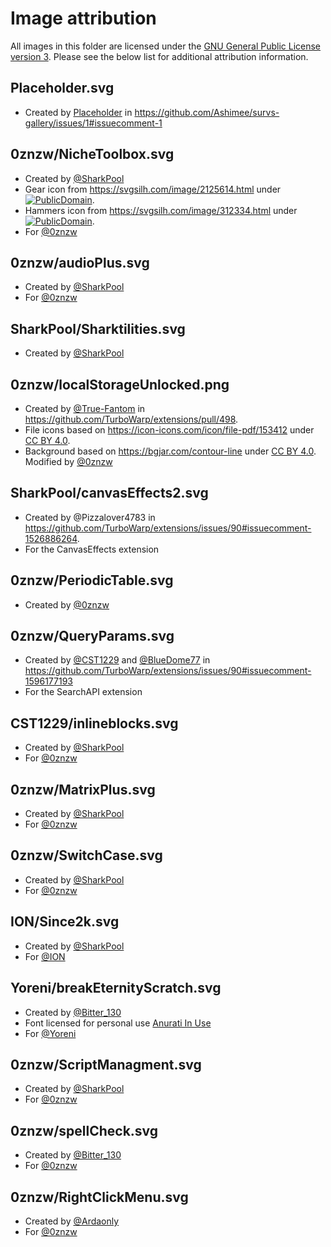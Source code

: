 # Image attribution

All images in this folder are licensed under the [GNU General Public License version 3](../licenses/GPL-3.0.txt). Please see the below list for additional attribution information.
## Placeholder.svg
 - Created by [Placeholder](#) in https://github.com/Ashimee/survs-gallery/issues/1#issuecomment-1

## 0znzw/NicheToolbox.svg
 - Created by [@SharkPool](https://www.youtube.com/c/SharkPoolthe1)
 - Gear icon from https://svgsilh.com/image/2125614.html under [![PublicDomain](https://licensebuttons.net/p/zero/1.0/80x15.png)](https://creativecommons.org/publicdomain/zero/1.0/).
 - Hammers icon from https://svgsilh.com/image/312334.html under [![PublicDomain](https://licensebuttons.net/p/zero/1.0/80x15.png)](https://creativecommons.org/publicdomain/zero/1.0/).
 - For [@0znzw](https://scratch.mit.edu/users/0znzw)

## 0znzw/audioPlus.svg
 - Created by [@SharkPool](https://www.youtube.com/c/SharkPoolthe1)
 - For [@0znzw](https://scratch.mit.edu/users/0znzw)

## SharkPool/Sharktilities.svg
 - Created by [@SharkPool](https://www.youtube.com/c/SharkPoolthe1)

## 0znzw/localStorageUnlocked.png
 - Created by [@True-Fantom](https://scratch.mit.edu/users/TrueFantom/) in https://github.com/TurboWarp/extensions/pull/498.
 - File icons based on https://icon-icons.com/icon/file-pdf/153412 under [CC BY 4.0](https://creativecommons.org/licenses/by/4.0/).
 - Background based on https://bgjar.com/contour-line under [CC BY 4.0](https://creativecommons.org/licenses/by/4.0/).
 Modified by [@0znzw](https://scratch.mit.edu/users/0znzw)

## SharkPool/canvasEffects2.svg
 - Created by @Pizzalover4783 in https://github.com/TurboWarp/extensions/issues/90#issuecomment-1526886264.
 - For the CanvasEffects extension

## 0znzw/PeriodicTable.svg
 - Created by [@0znzw](https://scratch.mit.edu/users/0znzw)

## 0znzw/QueryParams.svg
 - Created by [@CST1229](https://github.com/CST1229) and [@BlueDome77](https://github.com/BlueDome77) in https://github.com/TurboWarp/extensions/issues/90#issuecomment-1596177193
 - For the SearchAPI extension

## CST1229/inlineblocks.svg
 - Created by [@SharkPool](https://www.youtube.com/c/SharkPoolthe1)
 - For [@0znzw](https://scratch.mit.edu/users/0znzw)

## 0znzw/MatrixPlus.svg
 - Created by [@SharkPool](https://www.youtube.com/c/SharkPoolthe1)
 - For [@0znzw](https://scratch.mit.edu/users/0znzw)

## 0znzw/SwitchCase.svg
 - Created by [@SharkPool](https://www.youtube.com/c/SharkPoolthe1)
 - For [@0znzw](https://scratch.mit.edu/users/0znzw)

## ION/Since2k.svg
 - Created by [@SharkPool](https://www.youtube.com/c/SharkPoolthe1)
 - For [@ION](https://scratch.mit.edu/users/ionslayer)

## Yoreni/breakEternityScratch.svg
 - Created by [@Bitter_130](https://linktr.ee/Bitter_130)
 - Font licensed for personal use [Anurati In Use](https://www.emmeranrichard.fr/foundry/anurati-pro)
 - For [@Yoreni](https://github.com/Yoreni)

## 0znzw/ScriptManagment.svg
 - Created by [@SharkPool](https://www.youtube.com/c/SharkPoolthe1)
 - For [@0znzw](https://scratch.mit.edu/users/0znzw)

## 0znzw/spellCheck.svg
 - Created by [@Bitter_130](https://linktr.ee/Bitter_130)
 - For [@0znzw](https://scratch.mit.edu/users/0znzw)

## 0znzw/RightClickMenu.svg
 - Created by [@Ardaonly](https://www.youtube.com/channel/UCjZKSSnH7y_tBeptES74fFQ)
 - For [@0znzw](https://scratch.mit.edu/users/0znzw)